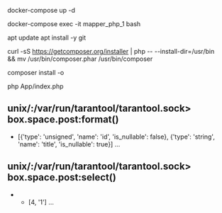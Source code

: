 docker-compose up -d

docker-compose exec -it mapper_php_1 bash

apt update
apt install -y git

curl -sS https://getcomposer.org/installer | php -- --install-dir=/usr/bin \
 && mv /usr/bin/composer.phar /usr/bin/composer

composer install -o

php App/index.php

unix/:/var/run/tarantool/tarantool.sock> box.space.post:format()
---
- [{'type': 'unsigned', 'name': 'id', 'is_nullable': false}, {'type': 'string', 'name': 'title',
    'is_nullable': true}]
...

unix/:/var/run/tarantool/tarantool.sock> box.space.post:select()
---
- - [4, '1']
...
